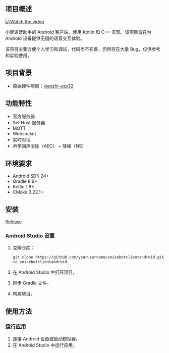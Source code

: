 
## 项目概述

[![Watch the video](https://img.youtube.com/vi/0GOVlDDhAfM/maxresdefault.jpg)](https://www.youtube.com/watch?v=0GOVlDDhAfM)


小智语音助手的 Android 客户端，使用 Kotlin 和 C++ 实现。该项目旨在为 Android 设备提供无缝的语音交互体验。

该项目主要方便个人学习和调试，代码尚不完善，仍然存在大量 Bug，仅供参考和实验使用。

## 项目背景
- 原始硬件项目：[xiaozhi-esp32](https://github.com/78/xiaozhi-esp32)  

## 功能特性

- 官方服务器
- SelfHost 服务器
- MQTT
- Websocket
- 实时对话
- 声学回声消除（AEC） + 降噪（NS）

## 环境要求

- Android SDK 24+  
- Gradle 8.9+  
- Kotlin 1.8+  
- CMake 3.22.1+  

## 安装

[Release](https://github.com/douo/xiaozhi-android/releases)


### Android Studio 设置
1. 克隆仓库：
    ```bash
    git clone https://github.com/yourusername/voicebotclientandroid.git
    cd voicebotclientandroid
    ```

2. 在 Android Studio 中打开项目。  

3. 同步 Gradle 文件。  

4. 构建项目。  


## 使用方法

### 运行应用

1. 连接 Android 设备或启动模拟器。  
2. 在 Android Studio 中运行应用。  

